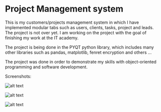 # Project Management system
This is my customers/projects management system in which I have implemented modular tabs such as users, clients, tasks, project and leads. The project is not over yet. I am working on the project with the goal of finishing my work at the IT academy.

The project is being done in the PYQT python library, which includes many other libraries such as pandas, matplotlib, fenret encryption and others ...

The project was done in order to demonstrate my skills with object-oriented programming and software development.

Screenshots:

![alt text](https://i.imgur.com/u6yU2wS.png)

![alt text](https://i.imgur.com/PanZJek.png)

![alt text](https://i.imgur.com/GsR4x7i.png)

